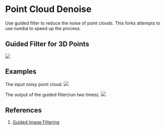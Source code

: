 # Point Cloud Denoise

Use guided filter to reduce the noise of point clouds. This forks attempts to use numba to speed up the process.

## Guided Filter for 3D Points
![](./img/guided_filter_3d.png)

## Examples
The input noisy point cloud.
![](./img/noise_bunny.png)

The output of the guided filter(run two times).
![](./img/denoise_bunny.png)

## References
1. [Guided Image Filtering](http://kaiminghe.com/publications/pami12guidedfilter.pdf)
